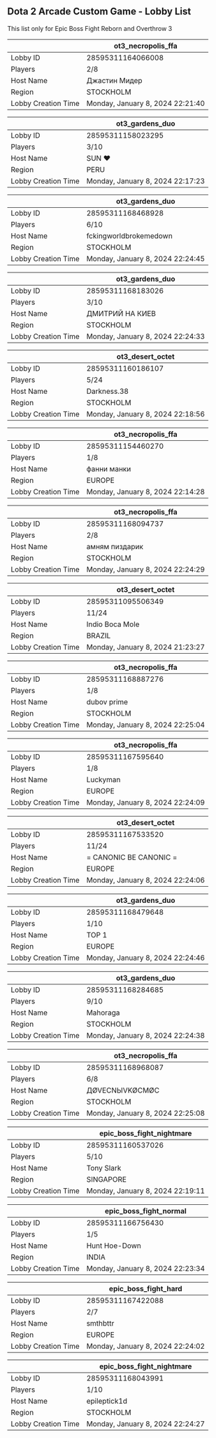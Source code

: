 ## Dota 2 Arcade Custom Game - Lobby List

This list only for Epic Boss Fight Reborn and Overthrow 3

|  | ot3_necropolis_ffa |
| ------ | ------ |
| Lobby ID | 28595311164066008 |
| Players | 2/8 |
| Host Name | Джастин Мидер |
| Region | STOCKHOLM |
| Lobby Creation Time | Monday, January 8, 2024 22:21:40 |


|  | ot3_gardens_duo |
| ------ | ------ |
| Lobby ID | 28595311158023295 |
| Players | 3/10 |
| Host Name | SUN ♥ |
| Region | PERU |
| Lobby Creation Time | Monday, January 8, 2024 22:17:23 |


|  | ot3_gardens_duo |
| ------ | ------ |
| Lobby ID | 28595311168468928 |
| Players | 6/10 |
| Host Name | fckingworldbrokemedown |
| Region | STOCKHOLM |
| Lobby Creation Time | Monday, January 8, 2024 22:24:45 |


|  | ot3_gardens_duo |
| ------ | ------ |
| Lobby ID | 28595311168183026 |
| Players | 3/10 |
| Host Name | ДМИТРИЙ НА КИЕВ |
| Region | STOCKHOLM |
| Lobby Creation Time | Monday, January 8, 2024 22:24:33 |


|  | ot3_desert_octet |
| ------ | ------ |
| Lobby ID | 28595311160186107 |
| Players | 5/24 |
| Host Name | Darkness.38 |
| Region | STOCKHOLM |
| Lobby Creation Time | Monday, January 8, 2024 22:18:56 |


|  | ot3_necropolis_ffa |
| ------ | ------ |
| Lobby ID | 28595311154460270 |
| Players | 1/8 |
| Host Name | фанни манки |
| Region | EUROPE |
| Lobby Creation Time | Monday, January 8, 2024 22:14:28 |


|  | ot3_necropolis_ffa |
| ------ | ------ |
| Lobby ID | 28595311168094737 |
| Players | 2/8 |
| Host Name | амням пиздарик |
| Region | STOCKHOLM |
| Lobby Creation Time | Monday, January 8, 2024 22:24:29 |


|  | ot3_desert_octet |
| ------ | ------ |
| Lobby ID | 28595311095506349 |
| Players | 11/24 |
| Host Name | Indio Boca Mole |
| Region | BRAZIL |
| Lobby Creation Time | Monday, January 8, 2024 21:23:27 |


|  | ot3_necropolis_ffa |
| ------ | ------ |
| Lobby ID | 28595311168887276 |
| Players | 1/8 |
| Host Name | dubov prime |
| Region | STOCKHOLM |
| Lobby Creation Time | Monday, January 8, 2024 22:25:04 |


|  | ot3_necropolis_ffa |
| ------ | ------ |
| Lobby ID | 28595311167595640 |
| Players | 1/8 |
| Host Name | Luckyman |
| Region | EUROPE |
| Lobby Creation Time | Monday, January 8, 2024 22:24:09 |


|  | ot3_desert_octet |
| ------ | ------ |
| Lobby ID | 28595311167533520 |
| Players | 11/24 |
| Host Name | = CANONIC BE CANONIC = |
| Region | EUROPE |
| Lobby Creation Time | Monday, January 8, 2024 22:24:06 |


|  | ot3_gardens_duo |
| ------ | ------ |
| Lobby ID | 28595311168479648 |
| Players | 1/10 |
| Host Name | TOP 1 |
| Region | EUROPE |
| Lobby Creation Time | Monday, January 8, 2024 22:24:46 |


|  | ot3_gardens_duo |
| ------ | ------ |
| Lobby ID | 28595311168284685 |
| Players | 9/10 |
| Host Name | Mahoraga |
| Region | STOCKHOLM |
| Lobby Creation Time | Monday, January 8, 2024 22:24:38 |


|  | ot3_necropolis_ffa |
| ------ | ------ |
| Lobby ID | 28595311168968087 |
| Players | 6/8 |
| Host Name | ДØVЕСNЫVKØCMØC |
| Region | STOCKHOLM |
| Lobby Creation Time | Monday, January 8, 2024 22:25:08 |


|  | epic_boss_fight_nightmare |
| ------ | ------ |
| Lobby ID | 28595311160537026 |
| Players | 5/10 |
| Host Name | Tony Slark |
| Region | SINGAPORE |
| Lobby Creation Time | Monday, January 8, 2024 22:19:11 |


|  | epic_boss_fight_normal |
| ------ | ------ |
| Lobby ID | 28595311166756430 |
| Players | 1/5 |
| Host Name | Hunt Hoe-Down |
| Region | INDIA |
| Lobby Creation Time | Monday, January 8, 2024 22:23:34 |


|  | epic_boss_fight_hard |
| ------ | ------ |
| Lobby ID | 28595311167422088 |
| Players | 2/7 |
| Host Name | smthbttr |
| Region | EUROPE |
| Lobby Creation Time | Monday, January 8, 2024 22:24:02 |


|  | epic_boss_fight_nightmare |
| ------ | ------ |
| Lobby ID | 28595311168043991 |
| Players | 1/10 |
| Host Name | epileptick1d |
| Region | STOCKHOLM |
| Lobby Creation Time | Monday, January 8, 2024 22:24:27 |


